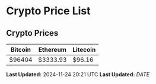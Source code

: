 # Crypto Price List

## Crypto Prices
| Bitcoin | Ethereum | Litecoin |
| ------- | -------- | -------- |
| $96404 | $3333.93 | $96.16 |
**Last Updated:** 2024-11-24 20:21 UTC
**Last Updated:** $DATE$

